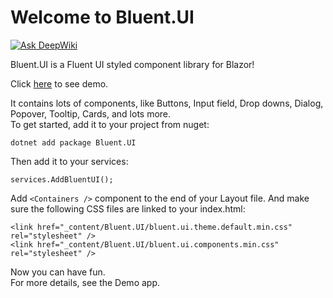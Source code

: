# Welcome to Bluent.UI
[![Ask DeepWiki](https://deepwiki.com/badge.svg)](https://deepwiki.com/vrassouli/Bluent)

Bluent.UI is a Fluent UI styled component library for Blazor!

Click [here](https://vrassouli.github.io/Bluent/) to see demo.

It contains lots of components, like Buttons, Input field, Drop downs, Dialog, Popover, Tooltip, Cards, and lots more.\
To get started, add it to your project from nuget:

`dotnet add package Bluent.UI`

Then add it to your services:

`services.AddBluentUI();`

Add `<Containers />` component to the end of your Layout file.
And make sure the following CSS files are linked to your index.html:

    <link href="_content/Bluent.UI/bluent.ui.theme.default.min.css" rel="stylesheet" />
    <link href="_content/Bluent.UI/bluent.ui.components.min.css" rel="stylesheet" />
    
Now you can have fun.\
For more details, see the Demo app.
